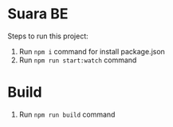 # Suara BE

Steps to run this project:

1. Run `npm i` command for install package.json
2. Run `npm run start:watch` command

# Build
1. Run `npm run build` command

